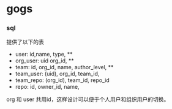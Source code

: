 # gogs

###  sql

提供了以下的表
- user: id,name, type, **
- org_user: uid org_id, **
- team: id, org_id, name, author_level, **
- team_user: (uid), org_id, team_id,
- team_repo: (org_id), team_id, repo_id
- repo: id, owner_id, name, 

org 和 user 共用id，这样设计可以便于个人用户和组织用户的切换。



